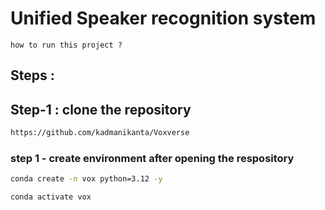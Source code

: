 # Unified Speaker recognition system

``` 
how to run this project ?
```

## Steps :
## Step-1   : clone the repository
```bash
https://github.com/kadmanikanta/Voxverse
```
### step 1 - create environment after opening the respository
```bash 
conda create -n vox python=3.12 -y
```
```bash
conda activate vox
```

